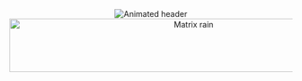 <!-- HERO: typing + reliable matrix ribbon (local, lightweight) -->
<div align="center">
  <!-- Typing header -->
  <img src="https://readme-typing-svg.herokuapp.com?font=JetBrains+Mono&size=26&duration=1800&pause=800&color=00FF41&center=true&vCenter=true&multiline=true&repeat=true&width=760&height=110&lines=Cybersecurity+•+AI+•+Automation;Designing+Trust+%26+Simplicity" alt="Animated header" />

  <!-- Reliable local ribbon: WebP primary, GIF fallback, lazy loading -->
  <picture>
    <source srcset="assets/matrix.webp" type="image/webp">
    <img src="assets/matrix.gif" width="640" height="96" loading="lazy" alt="Matrix rain" />
  </picture>

  <!-- Optional CDN fallback (uncomment if needed) -->
  <!-- <img src="https://media.giphy.com/media/l41lGnxJjUN7K7nHG/giphy.gif" width="640" height="96" alt="Matrix rain (CDN fallback)" /> -->
</div>
